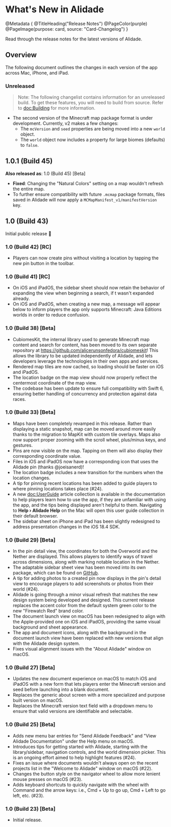 # What's New in Alidade

@Metadata {
    @TitleHeading("Release Notes")
    @PageColor(purple)
    @PageImage(purpose: card, source: "Card-Changelog")
}

Read through the release notes for the latest versions of Alidade.

## Overview

The following document outlines the changes in each version of the app
across Mac, iPhone, and iPad.

### Unreleased

> Note: The following changelist contains information for an unreleased
> build. To get these features, you will need to build from source.
> Refer to <doc:Building> for more information.

- The second version of the Minecraft map package format is under
  development. Currently, v2 makes a few changes:
  - The `mcVersion` and `seed` properties are being moved into a new
    `world` object.
  - The `world` object now includes a property for large biomes (defaults)
    to `false`.

## 1.0.1 (Build 45)

**Also released as**: 1.0 (Build 45) [Beta]

- **Fixed**: Changing the "Natural Colors" setting on a map wouldn't
  refresh the entire map.
- To further ensure compatibility with future `.mcmap` package formats,
  files saved in Alidade will now apply a ``MCMapManifest_v1/manifestVersion``
  key.

## 1.0 (Build 43)

Initial public release 🎉

### 1.0 (Build 42) [RC]

- Players can now create pins without visiting a location by tapping the
  new pin button in the toolbar.

### 1.0 (Build 41) [RC]

- On iOS and iPadOS, the sidebar sheet should now retain the behavior of
  expanding the view when beginning a search, if t wasn't expanded
  already.
- On iOS and iPadOS, when creating a new map, a message will appear below
  to inform players the app only supports Minecraft: Java Editions worlds
  in order to reduce confusion.

### 1.0 (Build 38) [Beta]

- CubiomesKit, the internal library used to generate Minecraft map content
  and search for content, has been moved to its own separate repository at
  https://github.com/alicerunsonfedora/cubiomeskit! This allows the
  library to be updated independently of Alidade, and lets developers
  leverage the technologies in their own apps and services.
- Rendered map tiles are now cached, so loading should be faster on iOS
  and iPadOS.
- The location badge on the map view should now properly reflect the
  centermost coordinate of the map view.
- The codebase has been update to ensure full compatibility with Swift 6,
  ensuring better handling of concurrency and protection against data
  races.

### 1.0 (Build 33) [Beta]

- Maps have been completely revamped in this release. Rather than
  displaying a static snapshot, map can be moved around more easily thanks
  to the migration to MapKit with custom tile overlays. Maps also now
  support proper zooming with the scroll wheel, plus/minus keys, and
  gestures.
- Pins are now visible on the map. Tapping on them will also display their
  corresponding coordinate value.
- Files in iOS and iPadOS now have a corresponding icon that uses the
  Alidade pin (thanks @joeisanerd)!
- The location badge includes a new transition for the numbers when the
  location changes.
- A tip for pinning recent locations has been added to guide players to
  where pinning locations takes place (#24).
- A new <doc:UserGuide> article collection is available in the
  documentation to help players learn how to use the app, if they are
  unfamiliar with using the app, and the tips being displayed aren't
  helpful to them. Navigating to **Help › Alidade Help** on the Mac will
  open this user guide collection in their default browser.
- The sidebar sheet on iPhone and iPad has been slightly redesigned to
  address presentation changes in the iOS 18.4 SDK.

### 1.0 (Build 29) [Beta]

- In the pin detail view, the coordinates for both the Overworld and the
  Nether are displayed. This allows players to identify ways of travel
  across dimensions, along with marking notable location in the Nether.
- The adaptable sidebar sheet view has been moved into its own package,
  which can be found on [GitHub](https://github.com/alicerunsonfedora/adaptablesidebarsheetview).
- A tip for adding photos to a created pin now displays in the pin's
  detail view to encourage players to add screenshots or photos from their
  world (#24).
- Alidade is going through a minor visual refresh that matches the new
  design system being developed and designed. This current release
  replaces the accent color from the default system green color to the new
  "Firewatch Red" brand color.
- The document launch view on macOS has been redesigned to align with the
  Apple-provided one on iOS and iPadOS, providing the same visual
  background and sheet appearance.
- The app and document icons, along with the background in the document
  launch view have been replaced with new versions that align with the
  Alidade design system.
- Fixes visual alignment issues with the "About Alidade" window on macOS.

### 1.0 (Build 27) [Beta]

- Updates the new document experience on macOS to match iOS and iPadOS
  with a new form that lets players enter the Minecraft version and seed
  before launching into a blank document.
- Replaces the generic about screen with a more specialized and purpose
  built version on macOS.
- Replaces the Minecraft version text field with a dropdown menu to
  ensure that valid versions are identifiable and selectable.

### 1.0 (Build 25) [Beta]

- Adds new menu bar entries for "Send Alidade Feedback" and "View Alidade
  Documentation" under the Help menu on macOS.
- Introduces tips for getting started with Alidade, starting with the
  library/sidebar, navigation controls, and the world dimension picker.
  This is an ongoing effort aimed to help highlight features (#24).
- Fixes an issue where documents wouldn't always open on the recent
  projects list in the "Welcome to Alidade" window on macOS (#22).
- Changes the button style on the navigator wheel to allow more lenient
  mouse presses on macOS (#23).
- Adds keyboard shortcuts to quickly navigate with the wheel with Command
  and the arrow keys: i.e., Cmd + Up to go up, Cmd + Left to go left,
  etc. (#23).

### 1.0 (Build 23) [Beta]

- Initial release.
